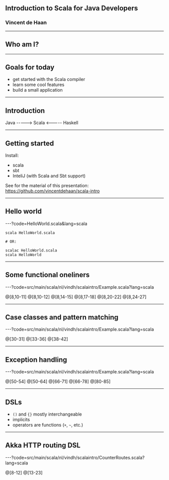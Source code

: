 ## Introduction to Scala for Java Developers
### Vincent de Haan

---

## Who am I?

---

## Goals for today
- get started with the Scala compiler
- learn some cool features
- build a small application

---

## Introduction

Java -----> Scala <----- Haskell

---

## Getting started

Install:
- scala
- sbt
- InteliJ (with Scala and Sbt support)



See for the material of this presentation: https://github.com/vincentdehaan/scala-intro

---

## Hello world

---?code=HelloWorld.scala&lang=scala

```
scala HelloWorld.scala

# OR:

scalac HelloWorld.scala
scala HelloWorld
```

---

## Some functional oneliners

---?code=src/main/scala/nl/vindh/scalaintro/Example.scala?lang=scala

@[8,10-11]
@[8,10-12]
@[8,14-15]
@[8,17-18]
@[8,20-22]
@[8,24-27]

---

## Case classes and pattern matching

---?code=src/main/scala/nl/vindh/scalaintro/Example.scala?lang=scala


@[30-31]
@[33-36]
@[38-42]

---

## Exception handling

---?code=src/main/scala/nl/vindh/scalaintro/Example.scala?lang=scala

@[50-54]
@[50-64]
@[66-71]
@[66-78]
@[80-85]

---

## DSLs

- `()` and `{}` mostly interchangeable
- implicits
- operators are functions (`+`, `~`, etc.)

---

## Akka HTTP routing DSL

---?code=src/main/scala/nl/vindh/scalaintro/CounterRoutes.scala?lang=scala

@[8-12]
@[13-23]